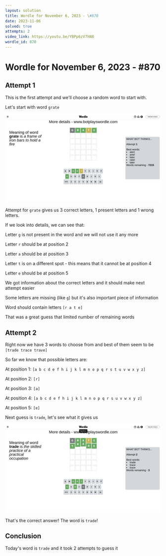 ```yaml
---
layout: solution
title: Wordle for November 6, 2023 - \#870
date: 2023-11-06
solved: true
attempts: 2
video_link: https://youtu.be/YBPp6zV7hN8
wordle_id: 870
---
```


# Wordle for November 6, 2023 - \#870

## Attempt 1

This is the first attempt and we'll choose a random word to start with.

Let's start with word `grate`

![Attempt 1](2023-11-06/attempt-1.png)

Attempt for `grate` gives us 3 correct letters, 1 present letters and 1 wrong letters.

If we look into details, we can see that:

Letter `g` is not present in the word and we will not use it any more

Letter `r` should be at position 2

Letter `a` should be at position 3

Letter `t` is on a different spot - this means that it cannot be at position 4

Letter `e` should be at position 5

We got information about the correct letters and it should make next attempt easier

Some letters are missing (like `g`) but it's also important piece of information

Word should contain letters `[r a t e]`

That was a great guess that limited number of remaining words



## Attempt 2

Right now we have 3 words to choose from and best of them seem to be `[trade trace trave]`

So far we know that possible letters are:

At position 1: `[a b c d e f h i j k l m n o p q r s t u v w x y z]`

At position 2: `[r]`

At position 3: `[a]`

At position 4: `[a b c d e f h i j k l m n o p q r s u v w x y z]`

At position 5: `[e]`

Next guess is `trade`, let's see what it gives us

![Attempt 2](2023-11-06/attempt-2.png)

That's the correct answer! The word is `trade`!

## Conclusion

Today's word is `trade` and it took 2 attempts to guess it

